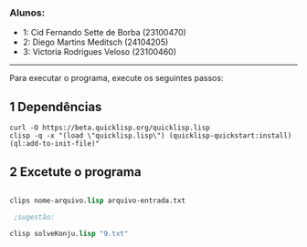 ### Alunos:


- 1: Cid Fernando Sette de Borba (23100470)
- 2: Diego Martins Meditsch (24104205)
- 3: Victoria Rodrigues Veloso (23100460)

---


Para executar o programa, execute os seguintes passos:

## 1 Dependências
```
curl -O https://beta.quicklisp.org/quicklisp.lisp
clisp -q -x "(load \"quicklisp.lisp\") (quicklisp-quickstart:install) (ql:add-to-init-file)"
```

## 2 Excetute o programa
```lisp

clips nome-arquivo.lisp arquivo-entrada.txt

 ;sugestão:

clisp solveKonju.lisp "9.txt"

```

